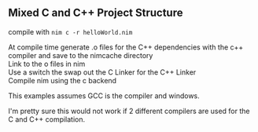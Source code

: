 ## Mixed C and C++ Project Structure

compile with `nim c -r helloWorld.nim`

At compile time generate .o files for the C++ dependencies with the c++ compiler and save to the nimcache directory  
Link to the o files in nim  
Use a switch the swap out the C Linker for the C++ Linker  
Compile nim using the c backend  

This examples assumes GCC is the compiler and windows.

I'm pretty sure this would not work if 2 different compilers are used for the C and C++ compilation.

